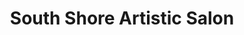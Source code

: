 ---
title: "South Shore Artistic Salon"
url: /lake-oswego/south-shore-artistic-salon/
shop: Friseur
---